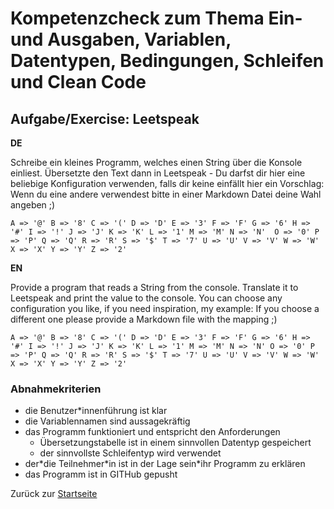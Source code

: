 # Kompetenzcheck zum Thema Ein- und Ausgaben, Variablen, Datentypen, Bedingungen, Schleifen und Clean Code

## Aufgabe/Exercise: Leetspeak

**DE**

Schreibe ein kleines Programm, welches einen String über die Konsole einliest. Übersetzte den Text dann in Leetspeak - Du darfst dir hier eine beliebige Konfiguration verwenden, falls dir keine einfällt hier ein Vorschlag: Wenn du eine andere verwendest bitte in einer Markdown Datei deine Wahl angeben ;)

```
A => '@' B => '8' C => '(' D => 'D' E => '3' F => 'F' G => '6' H => '#' I => '!' J => 'J' K => 'K' L => '1' M => 'M' N => 'N'  O => '0' P => 'P' Q => 'Q' R => 'R' S => '$' T => '7' U => 'U' V => 'V' W => 'W' X => 'X' Y => 'Y' Z => '2'
```

**EN**

Provide a program that reads a String from the console. Translate it to Leetspeak and print the value to the console. You can choose any configuration you like, if you need inspiration, my example: If you choose a different one please provide a Markdown file with the mapping ;)

```
A => '@' B => '8' C => '(' D => 'D' E => '3' F => 'F' G => '6' H => '#' I => '!' J => 'J' K => 'K' L => '1' M => 'M' N => 'N' O => '0' P => 'P' Q => 'Q' R => 'R' S => '$' T => '7' U => 'U' V => 'V' W => 'W' X => 'X' Y => 'Y' Z => '2'
```

### Abnahmekriterien

- die Benutzer\*innenführung ist klar
- die Variablennamen sind aussagekräftig
- das Programm funktioniert und entspricht den Anforderungen
  - Übersetzungstabelle ist in einem sinnvollen Datentyp gespeichert
  - der sinnvollste Schleifentyp wird verwendet
- der\*die Teilnehmer\*in ist in der Lage sein\*ihr Programm zu erklären
- das Programm ist in GITHub gepusht

Zurück zur [Startseite](README.md)
